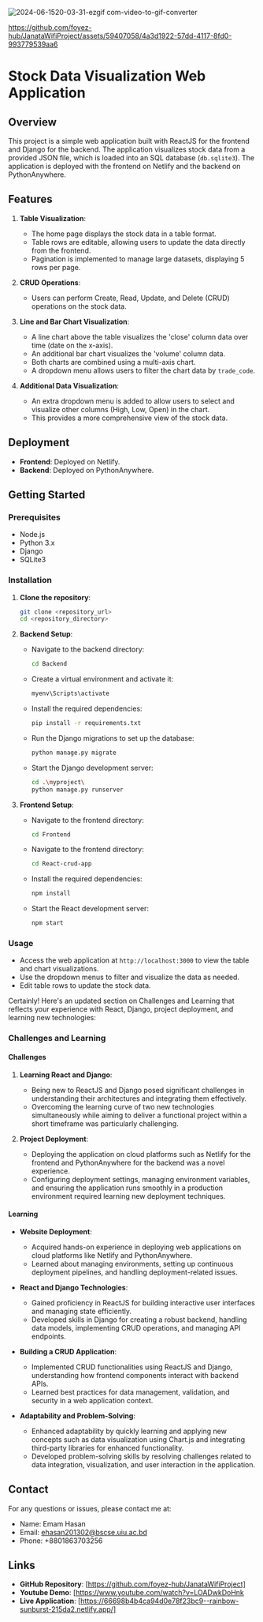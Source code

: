 ![2024-06-1520-03-31-ezgif com-video-to-gif-converter](https://github.com/foyez-hub/JanataWifiProject/assets/59407058/92988451-4509-4867-8265-7aa75fa9a511)


https://github.com/foyez-hub/JanataWifiProject/assets/59407058/4a3d1922-57dd-4117-8fd0-993779539aa6






# Stock Data Visualization Web Application

## Overview

This project is a simple web application built with ReactJS for the frontend and Django for the backend. The application visualizes stock data from a provided JSON file, which is loaded into an SQL database (`db.sqlite3`). The application is deployed with the frontend on Netlify and the backend on PythonAnywhere. 

## Features

1. **Table Visualization**:
    - The home page displays the stock data in a table format.
    - Table rows are editable, allowing users to update the data directly from the frontend.
    - Pagination is implemented to manage large datasets, displaying 5 rows per page.

2. **CRUD Operations**:
    - Users can perform Create, Read, Update, and Delete (CRUD) operations on the stock data.

3. **Line and Bar Chart Visualization**:
    - A line chart above the table visualizes the 'close' column data over time (date on the x-axis).
    - An additional bar chart visualizes the 'volume' column data.
    - Both charts are combined using a multi-axis chart.
    - A dropdown menu allows users to filter the chart data by `trade_code`.

4. **Additional Data Visualization**:
    - An extra dropdown menu is added to allow users to select and visualize other columns (High, Low, Open) in the chart.
    - This provides a more comprehensive view of the stock data.

## Deployment

- **Frontend**: Deployed on Netlify.
- **Backend**: Deployed on PythonAnywhere.

## Getting Started

### Prerequisites

- Node.js
- Python 3.x
- Django
- SQLite3

### Installation

1. **Clone the repository**:
    ```bash
    git clone <repository_url>
    cd <repository_directory>
    ```

2. **Backend Setup**:
    - Navigate to the backend directory:
        ```bash
        cd Backend
        ```
    - Create a virtual environment and activate it:
        ```bash
        myenv\Scripts\activate
       
        ```
    - Install the required dependencies:
        ```bash
        pip install -r requirements.txt
        ```
    - Run the Django migrations to set up the database:
        ```bash
        python manage.py migrate
        ```
    - Start the Django development server:
        ```bash
        cd .\myproject\
        python manage.py runserver
        ```

3. **Frontend Setup**:
    - Navigate to the frontend directory:
        ```bash
        cd Frontend
        ```
    - Navigate to the frontend directory:
        ```bash
        cd React-crud-app
        ```
    - Install the required dependencies:
        ```bash
        npm install
        ```
    - Start the React development server:
        ```bash
        npm start
        ```

### Usage

- Access the web application at `http://localhost:3000` to view the table and chart visualizations.
- Use the dropdown menus to filter and visualize the data as needed.
- Edit table rows to update the stock data.

Certainly! Here's an updated section on Challenges and Learning that reflects your experience with React, Django, project deployment, and learning new technologies:

### Challenges and Learning

#### Challenges

1. **Learning React and Django**:
   - Being new to ReactJS and Django posed significant challenges in understanding their architectures and integrating them effectively.
   - Overcoming the learning curve of two new technologies simultaneously while aiming to deliver a functional project within a short timeframe was particularly challenging.

2. **Project Deployment**:
   - Deploying the application on cloud platforms such as Netlify for the frontend and PythonAnywhere for the backend was a novel experience.
   - Configuring deployment settings, managing environment variables, and ensuring the application runs smoothly in a production environment required learning new deployment techniques.

#### Learning

- **Website Deployment**:
  - Acquired hands-on experience in deploying web applications on cloud platforms like Netlify and PythonAnywhere.
  - Learned about managing environments, setting up continuous deployment pipelines, and handling deployment-related issues.

- **React and Django Technologies**:
  - Gained proficiency in ReactJS for building interactive user interfaces and managing state efficiently.
  - Developed skills in Django for creating a robust backend, handling data models, implementing CRUD operations, and managing API endpoints.

- **Building a CRUD Application**:
  - Implemented CRUD functionalities using ReactJS and Django, understanding how frontend components interact with backend APIs.
  - Learned best practices for data management, validation, and security in a web application context.

- **Adaptability and Problem-Solving**:
  - Enhanced adaptability by quickly learning and applying new concepts such as data visualization using Chart.js and integrating third-party libraries for enhanced functionality.
  - Developed problem-solving skills by resolving challenges related to data integration, visualization, and user interaction in the application.


## Contact

For any questions or issues, please contact me at:
- Name: Emam Hasan
- Email: ehasan201302@bscse.uiu.ac.bd
- Phone: +8801863703256

## Links
- **GitHub Repository**: [https://github.com/foyez-hub/JanataWifiProject]
- **Youtube Demo**: [https://www.youtube.com/watch?v=LOADwkDoHnk
- **Live Application**: [https://66698b4b4ca94d0e78f23bc9--rainbow-sunburst-215da2.netlify.app/]


